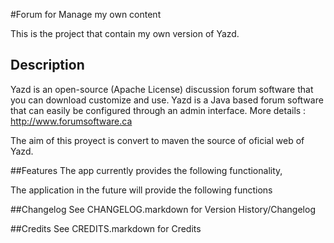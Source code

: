 #Forum for Manage my own content

This is the project that contain my own version of Yazd.

## Description

Yazd is an open-source (Apache License) discussion forum software that you can download customize and use. Yazd is a Java based forum software that can easily be configured through an admin interface. More details : http://www.forumsoftware.ca 

The aim of this proyect is convert to maven the source of oficial web of Yazd.

##Features
The app currently provides the following functionality,

  
The application in the future will provide the following functions


##Changelog
See CHANGELOG.markdown for Version History/Changelog

##Credits
See CREDITS.markdown for Credits
